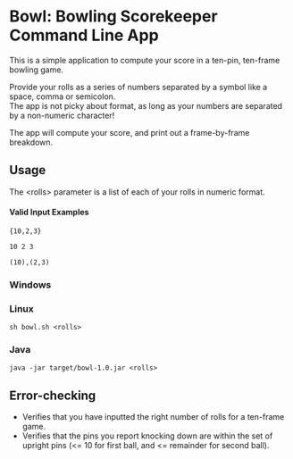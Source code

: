 # Bowl: Bowling Scorekeeper Command Line App

This is a simple application to compute your score in a ten-pin, ten-frame bowling game.

Provide your rolls as a series of numbers separated by a symbol like a space, comma or semicolon.  
The app is not picky about format, as long as your numbers are separated by a non-numeric character!

The app will compute your score, and print out a frame-by-frame breakdown.

## Usage
The \<rolls\> parameter is a list of each of your rolls in numeric format.
#### Valid Input Examples 
`{10,2,3}`

`10 2 3`

`(10),(2,3)`

### Windows
### Linux
`sh bowl.sh <rolls>`
### Java
`java -jar target/bowl-1.0.jar <rolls>`

## Error-checking
* Verifies that you have inputted the right number of rolls for a ten-frame game.
* Verifies that the pins you report knocking down are within the set of upright pins (<= 10 for first ball, and <= remainder for second ball).
